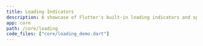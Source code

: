 ```yaml
---
title: Loading Indicators
description: A showcase of Flutter's built-in loading indicators and spinners
app: core
path: /core/loading
code_files: ["core/loading_demo.dart"]
---
```

